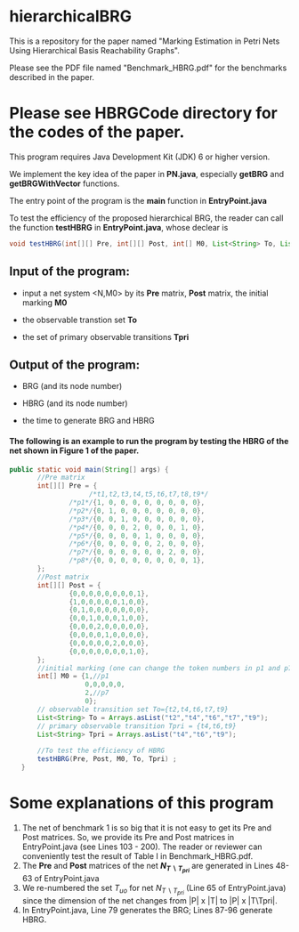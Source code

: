 # hierarchicalBRG

This is a repository for the paper named "Marking Estimation in Petri Nets Using Hierarchical Basis
Reachability Graphs".


Please see the PDF file named "Benchmark_HBRG.pdf" for the benchmarks described in the paper.

<h1>Please see HBRGCode directory for the codes of the paper.</h1>  

This program requires Java Development Kit (JDK) 6 or higher version.

We implement the key idea of the paper in <B>PN.java</B>, especially <B>getBRG</B> and <B>getBRGWithVector</B> functions.

The entry point of the program is the <B>main</B> function in <B>EntryPoint.java</B>

To test the efficiency of the proposed hierarchical BRG, the reader can call the function <B>testHBRG</B> in <B>EntryPoint.java</B>, whose declear is

```java
void testHBRG(int[][] Pre, int[][] Post, int[] M0, List<String> To, List<String> Tpri)
```

  ## Input of the program:
  * input a net system <N,M0> by its <B>Pre</B> matrix, <B>Post</B> matrix, the initial marking <B>M0</B>
  - the observable transtion set <B>To</B>
  * the set of primary observable transitions <B>Tpri</B>
  
 ## Output of the program:
 * BRG (and its node number)
 - HBRG (and its node number)
 * the time to generate BRG and HBRG
 
 #### The following is an example to run the program by testing the HBRG of the net shown in Figure 1 of the paper.
 ```java
public static void main(String[] args) {
		//Pre matrix
		int[][] Pre = {
				     /*t1,t2,t3,t4,t5,t6,t7,t8,t9*/
				/*p1*/{1, 0, 0, 0, 0, 0, 0, 0, 0},
				/*p2*/{0, 1, 0, 0, 0, 0, 0, 0, 0},
				/*p3*/{0, 0, 1, 0, 0, 0, 0, 0, 0},
				/*p4*/{0, 0, 0, 2, 0, 0, 0, 1, 0},
				/*p5*/{0, 0, 0, 0, 1, 0, 0, 0, 0},
				/*p6*/{0, 0, 0, 0, 0, 2, 0, 0, 0},
				/*p7*/{0, 0, 0, 0, 0, 0, 2, 0, 0},
				/*p8*/{0, 0, 0, 0, 0, 0, 0, 0, 1},
		};
		//Post matrix
		int[][] Post = {
				{0,0,0,0,0,0,0,0,1},
				{1,0,0,0,0,0,1,0,0},
				{0,1,0,0,0,0,0,0,0},
				{0,0,1,0,0,0,1,0,0},
				{0,0,0,2,0,0,0,0,0},
				{0,0,0,0,1,0,0,0,0},
				{0,0,0,0,0,2,0,0,0},
				{0,0,0,0,0,0,0,1,0},
		};
		//initial marking (one can change the token numbers in p1 and p7)
		int[] M0 = {1,//p1
		            0,0,0,0,0,
		            2,//p7
		            0};
		// observable transition set To={t2,t4,t6,t7,t9}
		List<String> To = Arrays.asList("t2","t4","t6","t7","t9");
		// primary observable transition Tpri = {t4,t6,t9}
		List<String> Tpri = Arrays.asList("t4","t6","t9");
		
		//To test the efficiency of HBRG
		testHBRG(Pre, Post, M0, To, Tpri) ;
	}
```
 # Some explanations of this program
1. The net of benchmark 1 is so big that it is not easy to get its Pre and Post matrices. So, we provide its Pre and Post matrices in EntryPoint.java (see Lines 103 - 200). The reader or reviewer can conveniently test the result of Table I in Benchmark_HBRG.pdf.
2. The <B>Pre</B> and <B>Post</B> matrices of the net <B>$N_{T\backslash T_{pri}}$</B> are generated in Lines 48-63 of EntryPoint.java
3. We re-numbered the set $T_{uo}$ for net $N_{T\backslash T_{pri}}$ (Line 65 of EntryPoint.java) since the dimension of the net changes from |P| x |T| to |P| x |T\Tpri|.
4. In EntryPoint.java, Line 79 generates the BRG; Lines 87-96 generate HBRG.
